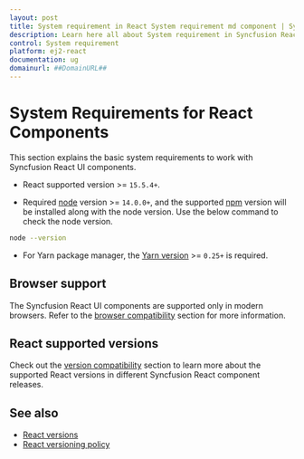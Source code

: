 ```yaml
---
layout: post
title: System requirement in React System requirement md component | Syncfusion
description: Learn here all about System requirement in Syncfusion React System requirement md component of Syncfusion Essential JS 2 and more.
control: System requirement 
platform: ej2-react
documentation: ug
domainurl: ##DomainURL##
---
```


# System Requirements for React Components

This section explains the basic system requirements to work with Syncfusion React UI components.

* React supported version >= `15.5.4+`.

* Required [node](https://nodejs.org/en/) version >= `14.0.0+`, and the supported [npm](https://www.npmjs.com/) version will be installed along with the node version. Use the below command to check the node version.

```bash
node --version
```

* For Yarn package manager, the [Yarn version](https://classic.yarnpkg.com/lang/en/docs/install/#windows-stable) >= `0.25+` is required.

## Browser support

The Syncfusion React UI components are supported only in modern browsers. Refer to the [browser compatibility](./browser/) section for more information.

## React supported versions

Check out the [version compatibility](https://ej2.syncfusion.com/react/documentation/upgrade/version-compatibility/) section to learn more about the supported React versions in different Syncfusion React component releases.

## See also

* [React versions](https://reactjs.org/versions/)
* [React versioning policy](https://reactjs.org/docs/faq-versioning.html)

